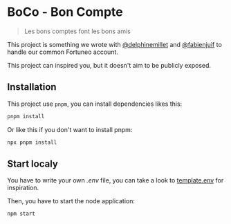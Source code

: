 # BoCo - Bon Compte
> Les bons comptes font les bons amis

This project is something we wrote with [@delphinemillet](https://github.com/delphinemillet) and [@fabienjuif](https://github.com/fabienjuif) to handle our common Fortuneo account.

This project can inspired you, but it doesn't aim to be publicly exposed.

## Installation
This project use `pnpm`, you can install dependencies likes this:
 ```sh
 pnpm install
 ```

 Or like this if you don't want to install pnpm:
 ```sh
 npx pnpm install
 ```

## Start localy
You have to write your own *.env* file, you can take a look to [template.env](./template.env) for inspiration.

Then, you have to start the node application:
```sh
npm start
```
